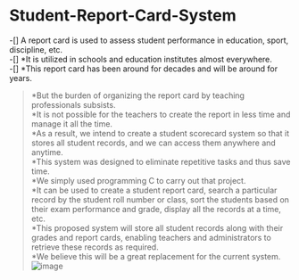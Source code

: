 # Student-Report-Card-System  
-[] A report card is used to assess student performance in education, sport, discipline, etc.  
-[] *It is utilized in schools and education institutes almost everywhere.  
-[] *This report card has been around for decades and will be around for years.  
> *But the burden of organizing the report card by teaching professionals subsists.  
> *It is not possible for the teachers to create the report in less time and manage it all the time.  
> *As a result, we intend to create a student scorecard system so that it stores all student records, and we can access them anywhere and anytime.  
> *This system was designed to eliminate repetitive tasks and thus save time.  
> *We simply used programming C to carry out that project.  
> *It can be used to create a student report card, search a particular record by the student roll number or class, sort the students based on their exam performance and grade, display all the records at a time, etc.  
> *This proposed system will store all student records along with their grades and report cards, enabling teachers and administrators to retrieve these records as required.  
> *We believe this will be a great replacement for the current system.
![image](https://user-images.githubusercontent.com/75073682/136704439-fa544961-d90c-4026-b763-9e7df450cec0.png)
